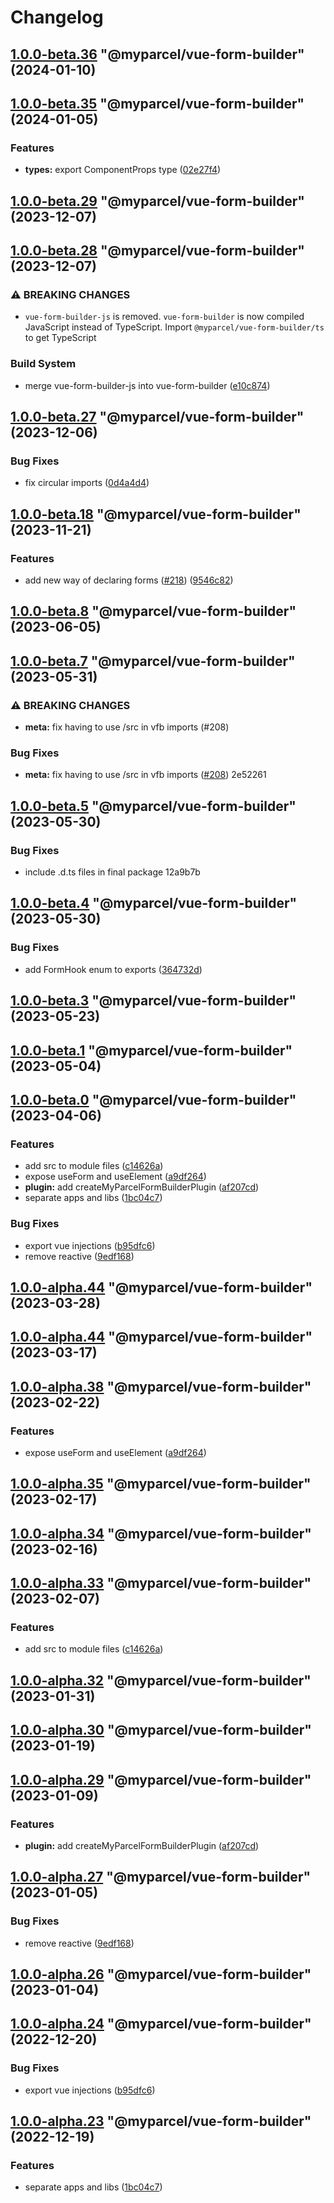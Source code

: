 # Changelog

<!-- MONODEPLOY:BELOW -->

## [1.0.0-beta.36](https://github/myparcelnl/vue-form-builder/compare/@myparcel/vue-form-builder@1.0.0-beta.35...@myparcel/vue-form-builder@1.0.0-beta.36) "@myparcel/vue-form-builder" (2024-01-10)




## [1.0.0-beta.35](https://github/myparcelnl/vue-form-builder/compare/@myparcel/vue-form-builder@1.0.0-beta.34...@myparcel/vue-form-builder@1.0.0-beta.35) "@myparcel/vue-form-builder" (2024-01-05)


### Features

* **types:** export ComponentProps type ([02e27f4](https://github/myparcelnl/vue-form-builder/commit/02e27f4f9cf6921d2d5489b638bbaf9b7dd7a8d3))




## [1.0.0-beta.29](https://github/myparcelnl/vue-form-builder/compare/@myparcel/vue-form-builder@1.0.0-beta.28...@myparcel/vue-form-builder@1.0.0-beta.29) "@myparcel/vue-form-builder" (2023-12-07)




## [1.0.0-beta.28](https://github/myparcelnl/vue-form-builder/compare/@myparcel/vue-form-builder@1.0.0-beta.27...@myparcel/vue-form-builder@1.0.0-beta.28) "@myparcel/vue-form-builder" (2023-12-07)


### ⚠ BREAKING CHANGES

* `vue-form-builder-js` is removed. `vue-form-builder` is now compiled JavaScript instead of TypeScript. Import `@myparcel/vue-form-builder/ts` to get TypeScript

### Build System

* merge vue-form-builder-js into vue-form-builder ([e10c874](https://github/myparcelnl/vue-form-builder/commit/e10c874a3fc6bb5ddeef4ec68c28c322cc04d191))




## [1.0.0-beta.27](https://github/myparcelnl/vue-form-builder/compare/@myparcel/vue-form-builder@1.0.0-beta.26...@myparcel/vue-form-builder@1.0.0-beta.27) "@myparcel/vue-form-builder" (2023-12-06)


### Bug Fixes

* fix circular imports ([0d4a4d4](https://github/myparcelnl/vue-form-builder/commit/0d4a4d43d4bd62b922dedeab4b965bd27105c693))




## [1.0.0-beta.18](https://github/myparcelnl/vue-form-builder/compare/@myparcel/vue-form-builder@1.0.0-beta.17...@myparcel/vue-form-builder@1.0.0-beta.18) "@myparcel/vue-form-builder" (2023-11-21)


### Features

* add new way of declaring forms ([#218](https://github/myparcelnl/vue-form-builder/issues/218)) ([9546c82](https://github/myparcelnl/vue-form-builder/commit/9546c82d29716cc269fe6731ff682f0670beec7a))




## [1.0.0-beta.8](///compare/@myparcel/vue-form-builder@1.0.0-beta.7...@myparcel/vue-form-builder@1.0.0-beta.8) "@myparcel/vue-form-builder" (2023-06-05)




## [1.0.0-beta.7](///compare/@myparcel/vue-form-builder@1.0.0-beta.6...@myparcel/vue-form-builder@1.0.0-beta.7) "@myparcel/vue-form-builder" (2023-05-31)


### ⚠ BREAKING CHANGES

* **meta:** fix having to use /src in vfb imports (#208)

### Bug Fixes

* **meta:** fix having to use /src in vfb imports ([#208](///issues/208)) 2e52261




## [1.0.0-beta.5](///compare/@myparcel/vue-form-builder@1.0.0-beta.4...@myparcel/vue-form-builder@1.0.0-beta.5) "@myparcel/vue-form-builder" (2023-05-30)


### Bug Fixes

* include .d.ts files in final package 12a9b7b




## [1.0.0-beta.4](https://github/myparcelnl/vue-form-builder/compare/@myparcel/vue-form-builder@1.0.0-beta.3...@myparcel/vue-form-builder@1.0.0-beta.4) "@myparcel/vue-form-builder" (2023-05-30)


### Bug Fixes

* add FormHook enum to exports ([364732d](https://github/myparcelnl/vue-form-builder/commit/364732d580518d77304b393d03ab37f47cf64c68))




## [1.0.0-beta.3](https://github/myparcelnl/vue-form-builder/compare/@myparcel/vue-form-builder@1.0.0-beta.2...@myparcel/vue-form-builder@1.0.0-beta.3) "@myparcel/vue-form-builder" (2023-05-23)




## [1.0.0-beta.1](https://github/myparcelnl/vue-form-builder/compare/@myparcel/vue-form-builder@1.0.0-beta.0...@myparcel/vue-form-builder@1.0.0-beta.1) "@myparcel/vue-form-builder" (2023-05-04)




## [1.0.0-beta.0](https://github/myparcelnl/vue-form-builder/compare/@myparcel/vue-form-builder@1.0.0-alpha.1...@myparcel/vue-form-builder@1.0.0-beta.0) "@myparcel/vue-form-builder" (2023-04-06)


### Features

* add src to module files ([c14626a](https://github/myparcelnl/vue-form-builder/commit/c14626a2ab1c98464611f83978575a2ce84c53a2))
* expose useForm and useElement ([a9df264](https://github/myparcelnl/vue-form-builder/commit/a9df2643ead2bd9ca976f1a158761acb4c34cf83))
* **plugin:** add createMyParcelFormBuilderPlugin ([af207cd](https://github/myparcelnl/vue-form-builder/commit/af207cd1cc1810484b08386ce259f3fd9dce5d2e))
* separate apps and libs ([1bc04c7](https://github/myparcelnl/vue-form-builder/commit/1bc04c7625e0036bb3d72c40f471902e8232ce71))


### Bug Fixes

* export vue injections ([b95dfc6](https://github/myparcelnl/vue-form-builder/commit/b95dfc6a7a12eb654d7ef8d976689ee56862cc9e))
* remove reactive ([9edf168](https://github/myparcelnl/vue-form-builder/commit/9edf168e5499a6d129e5dcaac818c4e3fc1bce99))




## [1.0.0-alpha.44](https://github/myparcelnl/vue-form-builder/compare/@myparcel/vue-form-builder@1.0.0-alpha.43...@myparcel/vue-form-builder@1.0.0-alpha.44) "@myparcel/vue-form-builder" (2023-03-28)




## [1.0.0-alpha.44](https://github/myparcelnl/vue-form-builder/compare/@myparcel/vue-form-builder@1.0.0-alpha.43...@myparcel/vue-form-builder@1.0.0-alpha.44) "@myparcel/vue-form-builder" (2023-03-17)

## [1.0.0-alpha.38](https://github/myparcelnl/vue-form-builder/compare/@myparcel/vue-form-builder@1.0.0-alpha.37...@myparcel/vue-form-builder@1.0.0-alpha.38) "@myparcel/vue-form-builder" (2023-02-22)

### Features

- expose useForm and useElement ([a9df264](https://github/myparcelnl/vue-form-builder/commit/a9df2643ead2bd9ca976f1a158761acb4c34cf83))

## [1.0.0-alpha.35](https://github/myparcelnl/vue-form-builder/compare/@myparcel/vue-form-builder@1.0.0-alpha.34...@myparcel/vue-form-builder@1.0.0-alpha.35) "@myparcel/vue-form-builder" (2023-02-17)

## [1.0.0-alpha.34](https://github/myparcelnl/vue-form-builder/compare/@myparcel/vue-form-builder@1.0.0-alpha.33...@myparcel/vue-form-builder@1.0.0-alpha.34) "@myparcel/vue-form-builder" (2023-02-16)

## [1.0.0-alpha.33](https://github/myparcelnl/vue-form-builder/compare/@myparcel/vue-form-builder@1.0.0-alpha.32...@myparcel/vue-form-builder@1.0.0-alpha.33) "@myparcel/vue-form-builder" (2023-02-07)

### Features

- add src to module files ([c14626a](https://github/myparcelnl/vue-form-builder/commit/c14626a2ab1c98464611f83978575a2ce84c53a2))

## [1.0.0-alpha.32](https://github/myparcelnl/vue-form-builder/compare/@myparcel/vue-form-builder@1.0.0-alpha.31...@myparcel/vue-form-builder@1.0.0-alpha.32) "@myparcel/vue-form-builder" (2023-01-31)

## [1.0.0-alpha.30](https://github/myparcelnl/vue-form-builder/compare/@myparcel/vue-form-builder@1.0.0-alpha.29...@myparcel/vue-form-builder@1.0.0-alpha.30) "@myparcel/vue-form-builder" (2023-01-19)

## [1.0.0-alpha.29](https://github/myparcelnl/vue-form-builder/compare/@myparcel/vue-form-builder@1.0.0-alpha.28...@myparcel/vue-form-builder@1.0.0-alpha.29) "@myparcel/vue-form-builder" (2023-01-09)

### Features

- **plugin:** add createMyParcelFormBuilderPlugin ([af207cd](https://github/myparcelnl/vue-form-builder/commit/af207cd1cc1810484b08386ce259f3fd9dce5d2e))

## [1.0.0-alpha.27](https://github/myparcelnl/vue-form-builder/compare/@myparcel/vue-form-builder@1.0.0-alpha.26...@myparcel/vue-form-builder@1.0.0-alpha.27) "@myparcel/vue-form-builder" (2023-01-05)

### Bug Fixes

- remove reactive ([9edf168](https://github/myparcelnl/vue-form-builder/commit/9edf168e5499a6d129e5dcaac818c4e3fc1bce99))

## [1.0.0-alpha.26](https://github/myparcelnl/vue-form-builder/compare/@myparcel/vue-form-builder@1.0.0-alpha.25...@myparcel/vue-form-builder@1.0.0-alpha.26) "@myparcel/vue-form-builder" (2023-01-04)

## [1.0.0-alpha.24](https://github/myparcelnl/vue-form-builder/compare/@myparcel/vue-form-builder@1.0.0-alpha.23...@myparcel/vue-form-builder@1.0.0-alpha.24) "@myparcel/vue-form-builder" (2022-12-20)

### Bug Fixes

- export vue injections ([b95dfc6](https://github/myparcelnl/vue-form-builder/commit/b95dfc6a7a12eb654d7ef8d976689ee56862cc9e))

## [1.0.0-alpha.23](https://github/myparcelnl/vue-form-builder/compare/@myparcel/vue-form-builder@1.0.0-alpha.22...@myparcel/vue-form-builder@1.0.0-alpha.23) "@myparcel/vue-form-builder" (2022-12-19)

### Features

- separate apps and libs ([1bc04c7](https://github/myparcelnl/vue-form-builder/commit/1bc04c7625e0036bb3d72c40f471902e8232ce71))
